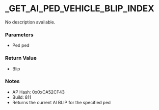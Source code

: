 # _GET_AI_PED_VEHICLE_BLIP_INDEX

No description available.

### Parameters
* Ped ped

### Return Value
* Blip

### Notes
* AP Hash: 0x0xCA52CF43
* Build: 811
* Returns the current AI BLIP for the specified ped

